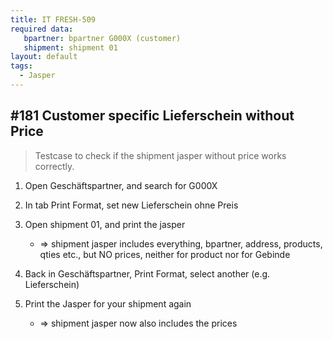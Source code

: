 ```yaml
---
title: IT FRESH-509
required data:
   bpartner: bpartner G000X (customer)
   shipment: shipment 01  
layout: default
tags:
  - Jasper
---
```

## #181 Customer specific Lieferschein without Price

> Testcase to check if the shipment jasper without price works correctly.

1. Open Geschäftspartner, and search for G000X

1. In tab Print Format, set new Lieferschein ohne Preis

1. Open shipment 01, and print the jasper
	* => shipment jasper includes everything, bpartner, address, products, qties etc., but NO prices, neither for product nor for Gebinde
	
1. Back in Geschäftspartner, Print Format, select another (e.g. Lieferschein)

1. Print the Jasper for your shipment again
	* => shipment jasper now also includes the prices
